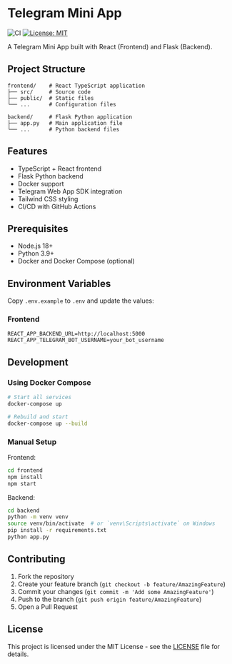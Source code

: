 # Telegram Mini App

![CI](https://github.com/NewalexOA/telegram-mini-app/workflows/CI/badge.svg)
[![License: MIT](https://img.shields.io/badge/License-MIT-yellow.svg)](https://opensource.org/licenses/MIT)

A Telegram Mini App built with React (Frontend) and Flask (Backend).

## Project Structure

```
frontend/    # React TypeScript application
├── src/     # Source code
├── public/  # Static files
└── ...      # Configuration files

backend/     # Flask Python application
├── app.py   # Main application file
└── ...      # Python backend files
```

## Features

- TypeScript + React frontend
- Flask Python backend
- Docker support
- Telegram Web App SDK integration
- Tailwind CSS styling
- CI/CD with GitHub Actions

## Prerequisites

- Node.js 18+
- Python 3.9+
- Docker and Docker Compose (optional)

## Environment Variables

Copy `.env.example` to `.env` and update the values:

### Frontend
```env
REACT_APP_BACKEND_URL=http://localhost:5000
REACT_APP_TELEGRAM_BOT_USERNAME=your_bot_username
```

## Development

### Using Docker Compose
```bash
# Start all services
docker-compose up

# Rebuild and start
docker-compose up --build
```

### Manual Setup

Frontend:
```bash
cd frontend
npm install
npm start
```

Backend:
```bash
cd backend
python -m venv venv
source venv/bin/activate  # or `venv\Scripts\activate` on Windows
pip install -r requirements.txt
python app.py
```

## Contributing

1. Fork the repository
2. Create your feature branch (`git checkout -b feature/AmazingFeature`)
3. Commit your changes (`git commit -m 'Add some AmazingFeature'`)
4. Push to the branch (`git push origin feature/AmazingFeature`)
5. Open a Pull Request

## License

This project is licensed under the MIT License - see the [LICENSE](LICENSE) file for details.
